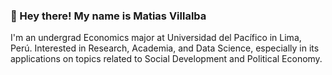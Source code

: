 ### 👋 Hey there! My name is Matias Villalba 
I'm an undergrad Economics major at Universidad del Pacífico in Lima, Perú. Interested in Research, Academia, and Data Science, especially in its applications on topics related to Social Development and Political Economy. 

<!--
**mvillalbao/mvillalbao** is a ✨ _special_ ✨ repository because its `README.md` (this file) appears on your GitHub profile.

Here are some ideas to get you started:

- 🔭 I’m currently working on ...
- 🌱 I’m currently learning ...
- 👯 I’m looking to collaborate on ...
- 🤔 I’m looking for help with ...
- 💬 Ask me about ...
- 📫 How to reach me: ...
- 😄 Pronouns: ...
- ⚡ Fun fact: ...
-->
